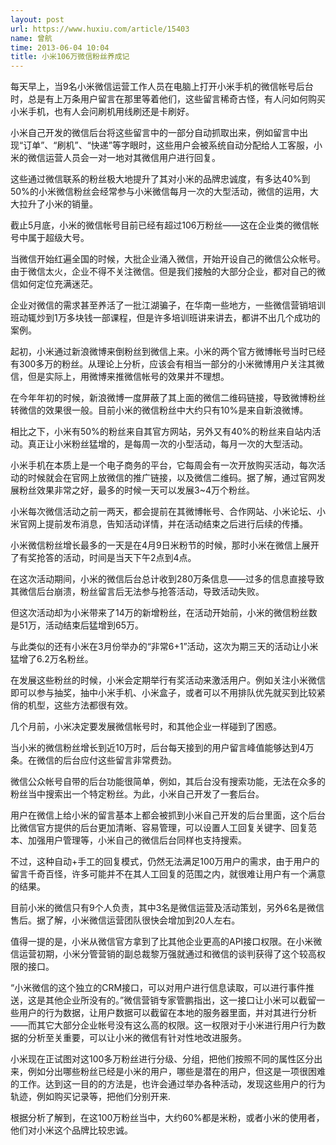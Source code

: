 ```yaml
---
layout: post
url: https://www.huxiu.com/article/15403
name: 曾航
time: 2013-06-04 10:04
title: 小米106万微信粉丝养成记
---
```

每天早上，当9名小米微信运营工作人员在电脑上打开小米手机的微信帐号后台时，总是有上万条用户留言在那里等着他们，这些留言稀奇古怪，有人问如何购买小米手机，也有人会问刷机用线刷还是卡刷好。

小米自己开发的微信后台将这些留言中的一部分自动抓取出来，例如留言中出现“订单”、“刷机”、“快递”等字眼时，这些用户会被系统自动分配给人工客服，小米的微信运营人员会一对一地对其微信用户进行回复。

这些通过微信联系的粉丝极大地提升了其对小米的品牌忠诚度，有多达40%到50%的小米微信粉丝会经常参与小米微信每月一次的大型活动，微信的运用，大大拉升了小米的销量。

截止5月底，小米的微信帐号目前已经有超过106万粉丝——这在企业类的微信帐号中属于超级大号。

当微信开始红遍全国的时候，大批企业涌入微信，开始开设自己的微信公众帐号。由于微信太火，企业不得不关注微信。但是我们接触的大部分企业，都对自己的微信如何定位充满迷茫。

企业对微信的需求甚至养活了一批江湖骗子，在华南一些地方，一些微信营销培训班动辄炒到1万多块钱一部课程，但是许多培训班讲来讲去，都讲不出几个成功的案例。

起初，小米通过新浪微博来倒粉丝到微信上来。小米的两个官方微博帐号当时已经有300多万的粉丝。从理论上分析，应该会有相当一部分的小米微博用户关注其微信，但是实际上，用微博来推微信帐号的效果并不理想。

在今年年初的时候，新浪微博一度屏蔽了其上面的微信二维码链接，导致微博粉丝转微信的效果很一般。目前小米的微信粉丝中大约只有10%是来自新浪微博。

相比之下，小米有50%的粉丝来自其官方网站，另外又有40%的粉丝来自站内活动。真正让小米粉丝猛增的，是每周一次的小型活动，每月一次的大型活动。

小米手机在本质上是一个电子商务的平台，它每周会有一次开放购买活动，每次活动的时候就会在官网上放微信的推广链接，以及微信二维码。据了解，通过官网发展粉丝效果非常之好，最多的时候一天可以发展3~4万个粉丝。

小米每次微信活动之前一两天，都会提前在其微博帐号、合作网站、小米论坛、小米官网上提前发布消息，告知活动详情，并在活动结束之后进行后续的传播。

小米微信粉丝增长最多的一天是在4月9日米粉节的时候，那时小米在微信上展开了有奖抢答的活动，时间是当天下午2点到4点。

在这次活动期间，小米的微信后台总计收到280万条信息——过多的信息直接导致其微信后台崩溃，粉丝留言后无法参与抢答活动，导致活动失败。

但这次活动却为小米带来了14万的新增粉丝，在活动开始前，小米的微信粉丝数是51万，活动结束后猛增到65万。

与此类似的还有小米在3月份举办的“非常6+1”活动，这次为期三天的活动让小米猛增了6.2万名粉丝。

在发展这些粉丝的时候，小米会定期举行有奖活动来激活用户。例如关注小米微信即可以参与抽奖，抽中小米手机、小米盒子，或者可以不用排队优先就买到比较紧俏的机型，这些方法都很有效。

几个月前，小米决定要发展微信帐号时，和其他企业一样碰到了困惑。

当小米的微信粉丝增长到近10万时，后台每天接到的用户留言峰值能够达到4万条。在微信的后台应付这些留言非常费劲。

微信公众帐号自带的后台功能很简单，例如，其后台没有搜索功能，无法在众多的粉丝当中搜索出一个特定粉丝。为此，小米自己开发了一套后台。

用户在微信上给小米的留言基本上都会被抓到小米自己开发的后台里面，这个后台比微信官方提供的后台更加清晰、容易管理，可以设置人工回复关键字、回复范本、加强用户管理等，小米自己的微信后台同样也支持搜索。

不过，这种自动+手工的回复模式，仍然无法满足100万用户的需求，由于用户的留言千奇百怪，许多可能并不在其人工回复的范围之内，就很难让用户有一个满意的结果。

目前小米的微信只有9个人负责，其中3名是微信运营及活动策划，另外6名是微信售后。据了解，小米微信运营团队很快会增加到20人左右。

值得一提的是，小米从微信官方拿到了比其他企业更高的API接口权限。在小米微信运营初期，小米分管营销的副总裁黎万强就通过和微信的谈判获得了这个较高权限的接口。

“小米微信的这个独立的CRM接口，可以对用户进行信息读取，可以进行事件推送，这是其他企业所没有的。”微信营销专家管鹏指出，这一接口让小米可以截留一些用户的行为数据，让用户数据可以截留在本地的服务器里面，并对其进行分析——而其它大部分企业帐号没有这么高的权限。这一权限对于小米进行用户行为数据的分析至关重要，可以让小米的微信有针对性地改进服务。

小米现在正试图对这100多万粉丝进行分级、分组，把他们按照不同的属性区分出来，例如分出哪些粉丝已经是小米的用户，哪些是潜在的用户，但这是一项很困难的工作。达到这一目的的方法是，也许会通过举办各种活动，发现这些用户的行为轨迹，例如购买记录等，把他们分别开来.

根据分析了解到，在这100万粉丝当中，大约60%都是米粉，或者小米的使用者，他们对小米这个品牌比较忠诚。

